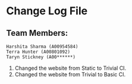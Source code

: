 # Change Log File

## Team Members: 
    Harshita Sharma (A00954584) 
    Terra Hunter (A00801092)
    Taryn Stickney (A00******)

1. Changed the website from Static to Trivial CI.
2. Changed the website from Trivial to Basic CI.
